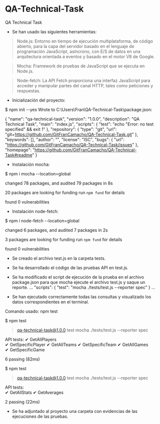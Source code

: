 # QA-Technical-Task
QA Technical Task

- Se han usado las siguientes herramientas:

> Node.js: Entorno en tiempo de ejecución multiplataforma, de código abierto, para la capa del servidor basado en el lenguaje de programación JavaScript, asíncrono, con E/S de datos en una arquitectura orientada a eventos y basado en el motor V8 de Google.

> Mocha: Framework de pruebas de JavaScript que se ejecuta en Node.js.

> Node-fetch: La API Fetch proporciona una interfaz JavaScript para acceder y manipular partes del canal HTTP, tales como peticiones y respuestas.



- Inicialización del proyecto:

$ npm init --yes
Wrote to C:\Users\Fran\QA-Technical-Task\package.json:

{
  "name": "qa-technical-task",
  "version": "1.0.0",
  "description": "QA Technical Task",
  "main": "index.js",
  "scripts": {
    "test": "echo \"Error: no test specified\" && exit 1"
  },
  "repository": {
    "type": "git",
    "url": "git+https://github.com/GitFranCamacho/QA-Technical-Task.git"
  },
  "keywords": [],
  "author": "",
  "license": "ISC",
  "bugs": {
    "url": "https://github.com/GitFranCamacho/QA-Technical-Task/issues"
  },
  "homepage": "https://github.com/GitFranCamacho/QA-Technical-Task#readme"
}



- Instalación mocha:

$ npm i mocha --location=global

changed 78 packages, and audited 79 packages in 8s

20 packages are looking for funding
  run `npm fund` for details

found 0 vulnerabilities



- Instalación node-fetch:

$ npm i node-fetch --location=global

changed 6 packages, and audited 7 packages in 2s

3 packages are looking for funding
  run `npm fund` for details

found 0 vulnerabilities



- Se creado el archivo test.js en la carpeta tests. 


- Se ha desarrollado el código de las pruebas API en test.js.


- Se ha modificado el script de ejecución de la prueba en el archivo package.json para que mocha ejecute el archivo test.js y saque un reporte.
...
"scripts": {
    "test": "mocha ./tests/test.js --reporter spec"
  }
...



- Se han ejecutado correctamente todas las consultas y visualizado los datos correspondientes en el terminal.

Comando usado: npm test

$ npm test

> qa-technical-task@1.0.0 test
> mocha ./tests/test.js --reporter spec



  API tests: 
    ✔ GetAllPlayers    
    ✔ GetSpecificPlayer
    ✔ GetAllTeams
    ✔ GetSpecificTeam
    ✔ GetAllGames    
    ✔ GetSpecificGame


  6 passing (82ms)

$ npm test

> qa-technical-task@1.0.0 test
> mocha ./tests/test.js --reporter spec



  API tests:     
    ✔ GetAllStats
    ✔ GetAverages


  2 passing (22ms)


  - Se ha adjuntado al proyecto una carpeta con evidencias de las ejecuciones de las pruebas.